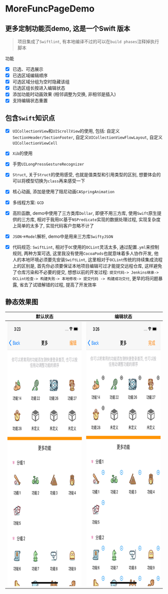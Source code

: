 # MoreFuncPageDemo

## 更多定制功能页demo, 这是一个Swift 版本

> 项目集成了`Swiftlint`, 有本地编译不过的可以在`build phases`注释掉执行脚本

功能

- [x] 已选、可选展示  
- [x] 已选区域编辑顺序  
- [x] 可选区域分组为空时隐藏该组  
- [x] 已选区组长按进入编辑状态
- [x] 添加功能时动画效果 (相邻调整为交换, 非相邻是插入)
- [x] 支持编辑状态重置

## 包含`Swift`知识点

- [x] `UICollectionView`和`UIScrollView`的使用, 包括: 自定义`SectionHeader/SectionFooter`, 自定义`UICollectionViewFlowLayout`, 自定义`UICollectionViewCell`
- [x] `Xib`的使用
- [x] 手势`UILongPressGestureRecognizer`
- [x] `Struct`, 关于`Struct`的使用感受, 也就是值类型和引用类型的区别, 想要体会的可以将模型切换为`class`再来感受一下
- [x] 核心动画, 添加是使用了阻尼动画`CASpringAnimation`
- [x] 多线程方案: `GCD`
- [x] 高阶函数, demo中使用了三方类库`Dollar`, 即便不用三方库, 使用`Swift`原生提供的三方库, 相对于我用`OC`基于`NSPredicate`实现的数据处理过程, 实现复杂度上简单的太多了, 实现代码客户忽略不计了
- [x] `JSON`->`Model`解析, demo中是用来三方库`SwiftyJSON`
- [x] 代码规范: `SwiftLint`, 相对于`OC`使用的`OCLint`灵活太多, 通过配置`.yml`来控制规则, 两种方案可选, 这里我没有使用`CocoaPods`也就意味着多人协作开发, 他人的本地环境必须要先安装`SwiftLint`, 这里相对于`OCLint`传统的持续集成流程上的区别是, 首先你必须要保证本地项目编辑可过才能提交远程仓库, 这样避免了仓库污染和不必要的提交, 想想以前的开发过程: `提交代码-> Jenkins继承-> OCLint检查-> 构建失败-> 本地修改-> 提交代码 -> 构建成功交付`, 更早的将问题暴露, 省去了试错解错的过程, 提高了开发效率


## 静态效果图

|   默认状态    |   编辑状态    |
|:------------:|:------------:|
| <img src="https://github.com/ShenYj/MoreFuncPageDemo/blob/main/screenshot/default.png?raw=true" width="390" height="844"/> | <img src="https://github.com/ShenYj/MoreFuncPageDemo/blob/main/screenshot/editing.png?raw=true" width="390" height="844"/> |
